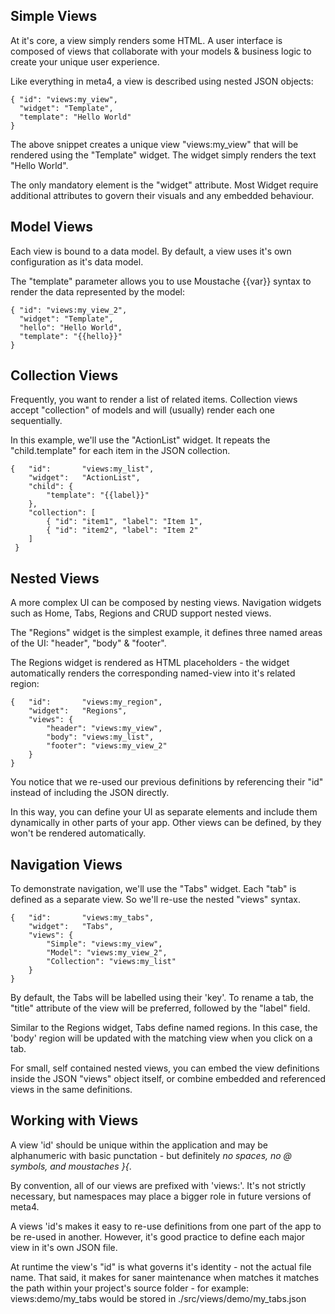 Simple Views
------------

At it's core, a view simply renders some HTML. A user interface is composed of views that collaborate with your models & business logic to create your unique user experience.

Like everything in meta4, a view is described using nested JSON objects:

    { "id": "views:my_view",
      "widget": "Template",
      "template": "Hello World"
    }

The above snippet creates a unique view "views:my_view" that will be rendered using the
"Template" widget. The widget simply renders the text "Hello World".

The only mandatory element is the "widget" attribute. Most Widget require additional attributes to govern their visuals and any embedded behaviour.

Model Views
-----------

Each view is bound to a data model. By default, a view uses it's own configuration as it's data model.

The "template" parameter allows you to use Moustache {{var}} syntax to render the data represented by the model:

    { "id": "views:my_view_2",
      "widget": "Template",
      "hello": "Hello World",
      "template": "{{hello}}"
    }


Collection Views
----------------

Frequently, you want to render a list of related items. Collection views accept "collection" of models and will (usually) render each one sequentially.

In this example, we'll use the "ActionList" widget. It repeats the "child.template" for each item in the JSON collection.


    {   "id":       "views:my_list",
        "widget":   "ActionList",
        "child": {
            "template": "{{label}}"
        },
        "collection": [
            { "id": "item1", "label": "Item 1",
            { "id": "item2", "label": "Item 2"
        ]
     }


Nested Views
------------

A more complex UI can be composed by nesting views. Navigation widgets such as Home, Tabs, Regions and CRUD support nested views.

The "Regions" widget is the simplest example, it defines three named areas of the UI: "header", "body" & "footer". 

The Regions widget is rendered as HTML placeholders - the widget automatically renders the corresponding named-view into it's related region:

    {   "id":       "views:my_region",
        "widget":   "Regions",
        "views": {
            "header": "views:my_view",
            "body": "views:my_list",
            "footer": "views:my_view_2"
        }
    }


You notice that we re-used our previous definitions by referencing their "id" instead of including the JSON directly. 

In this way, you can define your UI as separate elements and include them dynamically in other parts of your app. Other views can be defined, by they won't be rendered automatically.


Navigation Views
----------------

To demonstrate navigation, we'll use the "Tabs" widget. Each "tab" is defined as a separate view. So we'll re-use the nested "views" syntax.



    {   "id":       "views:my_tabs",
        "widget":   "Tabs",
        "views": {
            "Simple": "views:my_view",
            "Model": "views:my_view_2",
            "Collection": "views:my_list"
        }
    }

By default, the Tabs will be labelled using their 'key'. To rename a tab, the "title" attribute of the view will be preferred, followed by the "label" field.

Similar to the Regions widget, Tabs define named regions. In this case, the 'body' region will be updated with the matching view when you click on a tab.

For small, self contained nested views, you can embed the view definitions inside the JSON "views" object itself, or combine embedded and referenced views in the same definitions. 


Working with Views
------------------

A view 'id' should be unique within the application and may be alphanumeric with basic punctation - but definitely <i>no spaces, no @ symbols, and moustaches }{</i>.

By convention, all of our views are prefixed with 'views:'. It's not strictly necessary, but namespaces may place a bigger role in future versions of meta4.

A views 'id's makes it easy to re-use definitions from one part of the app to be re-used in another. However, it's good practice to define each major view in it's own JSON file.

At runtime the view's "id" is what governs it's identity - not the actual file name. That said, it makes for saner maintenance when matches it matches the path within your project's source folder - for example: views:demo/my_tabs would be stored in ./src/views/demo/my_tabs.json
